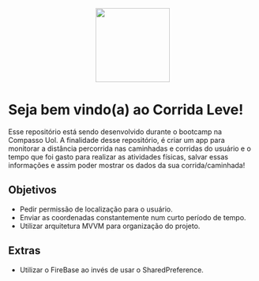<div align="center" > <img  width=“150” height="150" src="https://user-images.githubusercontent.com/85000007/131680765-8718bd86-f613-4d98-aaf2-59b1caf6c0f3.png"> </div>

# Seja bem vindo(a) ao Corrida Leve!

Esse repositório está sendo desenvolvido durante o bootcamp na Compasso Uol. A finalidade desse repositório, é criar um app para monitorar a distância percorrida nas caminhadas e corridas do usuário e o tempo que foi gasto para realizar as atividades físicas, salvar essas informações e assim poder mostrar os dados da sua corrida/caminhada!

## Objetivos

- Pedir permissão de localização para o usuário.
- Enviar as coordenadas constantemente num curto período de tempo.
- Utilizar arquitetura MVVM para organização do projeto.

## Extras
- Utilizar o FireBase ao invés de usar o SharedPreference.
